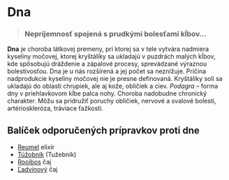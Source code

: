 Dna
===


> ### Nepríjemnosť spojená s prudkými bolesťami kĺbov…
> 
> 

**Dna** je choroba látkovej premeny, pri ktorej sa v tele vytvára nadmiera
kyseliny močovej, ktorej kryštáliky sa ukladajú v puzdrách malých kĺbov, kde
spôsobujú dráždenie a zápalové procesy, sprevádzané výraznou bolestivosťou. Dna
je u nás rozšírená a jej počet sa neznižuje.   Príčina nadprodukcie kyseliny
močovej nie je presne definovaná. Kryštáliky soli sa ukladajú do oblasti
chrupiek, ale aj kože, obličiek a ciev.   *Podagra* – forma dny v priehlavkovom
kĺbe palca nohy. Choroba nadobudne chronický charakter. Môžu sa pridružiť
poruchy obličiek, nervové a svalové bolesti, artérioskleróza, tráviace ťažkosti.

Balíček odporučených prípravkov proti dne
-----------------------------------------

* [Reumel](/sip/elixiry/reumel-elixir) elixír
* [Túžobník](/sip/tinktury-jednobylinkove/tuzobnik) (Tužebník)
* [Rooibos](/sip/caje/rooibos) čaj
* [Ľadvinový](/sip/caje/ladviny) čaj
